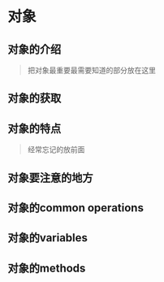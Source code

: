 # 对象

## 对象的介绍
> 把对象最重要最需要知道的部分放在这里

## 对象的获取

## 对象的特点
> 经常忘记的放前面

## 对象要注意的地方


## 对象的common operations

## 对象的variables

## 对象的methods

